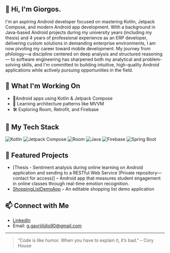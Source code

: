 ## 👋 Hi, I'm Giorgos.

I'm an aspiring Android developer focused on mastering Kotlin, Jetpack Compose, and modern Android app development. With a background in Java-based Android projects during my university years (including my thesis) and 4 years of professional experience as an ERP developer, delivering custom solutions in demanding enterprise environments, I am now pivoting my career toward mobile development. My journey from philology—a discipline centered on deep analysis and structured reasoning— to software engineering has sharpened both my analytical and problem-solving skills, and I'm committed to building intuitive, high-quality Android applications while actively pursuing opportunities in the field.


## 🚀 What I'm Working On 
- 📱Android apps using Kotlin & Jetpack Compose
- 🧠 Learning architecture patterns like MVVM
- 🛠️ Exploring Room, Retrofit, and Firebase


## 🧩 My Tech Stack 
![Kotlin](https://img.shields.io/badge/Kotlin-0095D5?style=flat&logo=kotlin&logoColor=white) ![Jetpack Compose](https://img.shields.io/badge/Jetpack_Compose-4285F4?style=flat&logo=android&logoColor=white) ![Room](https://img.shields.io/badge/Room-3DDC84?style=flat&logo=sqlite&logoColor=white) ![Java](https://img.shields.io/badge/Java-007396?style=flat&logo=java&logoColor=white)
![Firebase](https://img.shields.io/badge/Firebase-FFCA28?style=flat&logo=firebase&logoColor=white)
![Spring Boot](https://img.shields.io/badge/Spring_Boot-6DB33F?style=flat&logo=springboot&logoColor=white)


## 📂 Featured Projects 
- [Thesis - Sentiment analysis during online learning on Android application and sending to a RESTful Web Service (Private repository—contact for access)] – Android app that measures student engagement in online classes through real-time emotion recognition.
- [ShoppingListDemoApp](https://github.com/gavri1990/ShoppingListDemoApp) – An editable shopping list demo application


## 📫 Connect with Me 
- [LinkedIn](https://www.linkedin.com/in/giorgos-g-69624a158/)
- Email: g.gavriilidis90@gmail.com

--- 

> “Code is like humor. When you have to explain it, it’s bad.” – Cory House
